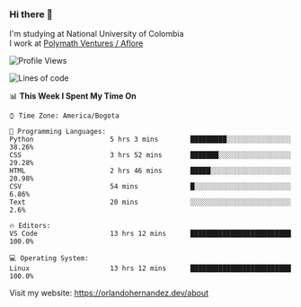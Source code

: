 ### Hi there 👋


<!--**AR4Z/AR4Z** is a ✨ _special_ ✨ repository because its `README.md` (this file) appears on your GitHub profile.

Here are some ideas to get you started:-->
I'm studying at National University of Colombia
<br>
I work at <a href="https://www.aflore.co/">Polymath Ventures / Aflore</a>
<br>

<!--START_SECTION:waka-->
![Profile Views](http://img.shields.io/badge/Profile%20Views-0-blue)

![Lines of code](https://img.shields.io/badge/From%20Hello%20World%20I%27ve%20Written-18.7%20million%20lines%20of%20code-blue)

📊 **This Week I Spent My Time On** 

```text
⌚︎ Time Zone: America/Bogota

💬 Programming Languages: 
Python                   5 hrs 3 mins        █████████░░░░░░░░░░░░░░░░   38.26% 
CSS                      3 hrs 52 mins       ███████░░░░░░░░░░░░░░░░░░   29.28% 
HTML                     2 hrs 46 mins       █████░░░░░░░░░░░░░░░░░░░░   20.98% 
CSV                      54 mins             █░░░░░░░░░░░░░░░░░░░░░░░░   6.86% 
Text                     20 mins             ░░░░░░░░░░░░░░░░░░░░░░░░░   2.6%

🔥 Editors: 
VS Code                  13 hrs 12 mins      █████████████████████████   100.0%

💻 Operating System: 
Linux                    13 hrs 12 mins      █████████████████████████   100.0%

```


<!--END_SECTION:waka-->


Visit my website: https://orlandohernandez.dev/about

